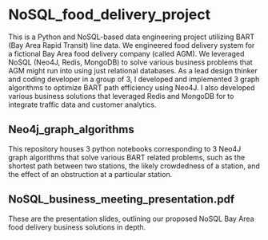 # NoSQL_food_delivery_project
This is a Python and NoSQL-based data engineering project utilizing BART (Bay Area Rapid Transit) line data. We engineered food delivery system for a fictional Bay Area food delivery company (called AGM). We leveraged NoSQL (Neo4J, Redis, MongoDB) to solve various business problems that AGM might run into using just relational databases. As a lead design thinker and coding developer in a group of 3, I developed and implemented 3 graph algorithms to optimize BART path efficiency using Neo4J. I also developed various business solutions that leveraged Redis and MongoDB for to integrate traffic data and customer analytics.

## Neo4j_graph_algorithms
This repository houses 3 python notebooks corresponding to 3 Neo4J graph algorithms that solve various BART related problems, such as the shortest path between two stations, the likely crowdedness of a station, and the effect of an obstruction at a particular station. 

## NoSQL_business_meeting_presentation.pdf
These are the presentation slides, outlining our proposed NoSQL Bay Area food delivery business solutions in depth.
